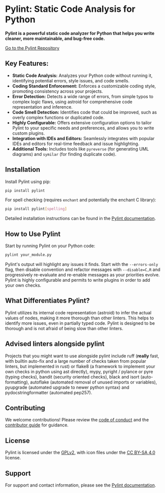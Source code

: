 # Pylint: Static Code Analysis for Python

**Pylint is a powerful static code analyzer for Python that helps you write cleaner, more maintainable, and bug-free code.**

[Go to the Pylint Repository](https://github.com/pylint-dev/pylint)

## Key Features:

*   **Static Code Analysis:** Analyzes your Python code without running it, identifying potential errors, style issues, and code smells.
*   **Coding Standard Enforcement:** Enforces a customizable coding style, promoting consistency across your projects.
*   **Error Detection:** Detects a wide range of errors, from simple typos to complex logic flaws, using astroid for comprehensive code representation and inference.
*   **Code Smell Detection:** Identifies code that could be improved, such as overly complex functions or duplicated code.
*   **Highly Configurable:** Offers extensive configuration options to tailor Pylint to your specific needs and preferences, and allows you to write custom plugins.
*   **Integration with IDEs and Editors:** Seamlessly integrates with popular IDEs and editors for real-time feedback and issue highlighting.
*   **Additional Tools:** Includes tools like `pyreverse` (for generating UML diagrams) and `symilar` (for finding duplicate code).

## Installation

Install Pylint using pip:

```bash
pip install pylint
```

For spell checking (requires `enchant` and potentially the enchant C library):

```bash
pip install pylint[spelling]
```

Detailed installation instructions can be found in the [Pylint documentation](https://pylint.readthedocs.io/en/latest/user_guide/installation/index.html).

## How to Use Pylint

Start by running Pylint on your Python code:

```bash
pylint your_module.py
```

Pylint's output will highlight any issues it finds. Start with the `--errors-only` flag, then disable convention and refactor messages with `--disable=C,R` and progressively re-evaluate and re-enable messages as your priorities evolve.
Pylint is highly configurable and permits to write plugins in order to add your own checks.

## What Differentiates Pylint?

Pylint utilizes its internal code representation (astroid) to infer the actual values of nodes, making it more thorough than other linters. This helps to identify more issues, even in partially typed code. Pylint is designed to be thorough and is not afraid of being slow than other linters.

## Advised linters alongside pylint

Projects that you might want to use alongside pylint include ruff (**really** fast, with builtin auto-fix and a large number of checks taken from popular linters, but implemented in rust) or flake8 (a framework to implement your own checks in python using ast directly), mypy, pyright / pylance or pyre (typing checks), bandit (security oriented checks), black and isort (auto-formatting), autoflake (automated removal of unused imports or variables), pyupgrade (automated upgrade to newer python syntax) and pydocstringformatter (automated pep257).

## Contributing

We welcome contributions! Please review the [code of conduct](https://github.com/pylint-dev/pylint/blob/main/CODE_OF_CONDUCT.md) and the [contributor guide](https://pylint.readthedocs.io/en/latest/development_guide/contribute.html) for guidance.

## License

Pylint is licensed under the [GPLv2](https://github.com/pylint-dev/pylint/blob/main/LICENSE), with icon files under the [CC BY-SA 4.0](https://creativecommons.org/licenses/by-sa/4.0/) license.

## Support

For support and contact information, please see the [Pylint documentation](https://pylint.readthedocs.io/en/latest/contact.html).